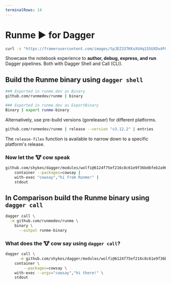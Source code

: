 ```yaml
---
terminalRows: 14
---
```


# Runme ▶️ for Dagger

```sh {"excludeFromRunAll":"true","id":"01J097BHJHQS28M29YR0WCZ3B8","interactive":"false"}
curl -s "https://framerusercontent.com/images/tpJEZ337KKxXU4q1SSUXDx4FG4.png?scale-down-to=512"
```

Showcase the notebook experience to **author, debug, express, and run** Dagger pipelines. Both with Dagger Shell and Call (CLI).

## Build the Runme binary using `dagger shell`

```sh {"interpreter":"dagger shell","name":"Binary"}
### Exported in runme.dev as Binary
github.com/runmedev/runme | binary
```

```sh {"interpreter":"dagger shell","name":"ExportBinary"}
### Exported in runme.dev as ExportBinary
Binary | export runme-binary
```

Alternatively, use pre-build versions (goreleaser) for different platforms.

```sh {"interpreter":"dagger shell"}
github.com/runmedev/runme | release --version "v3.12.2" | entries
```

The `release-files` function is available to narrow down to a specific platform's release.

### Now let the 🐮 cow speak

```sh {"interpreter":"dagger shell"}
github.com/shykes/dagger/modules/wolfi@6124f75ef216c8c61e9f36bd6feb2a96047a9051 |
    container --packages=cowsay |
    with-exec "cowsay","hi from Runme!" |
    stdout
```

## In Comparison build the Runme binary using `dagger call`

```sh {"id":"01HZSMYF33TFKMEVRX5P64BNTB","interactive":"true"}
dagger call \
  -m github.com/runmedev/runme \
    binary \
      --output runme-binary
```

### What does the 🐮 cow say using `dagger call`?

```sh {"id":"01J022WD7Z6TM1QQ075X09BTK4","interactive":"true"}
dagger call \
      -m github.com/shykes/dagger/modules/wolfi@6124f75ef216c8c61e9f36bd6feb2a96047a9051 \
    container \
        --packages=cowsay \
    with-exec --args="cowsay","hi there!" \
    stdout
```
